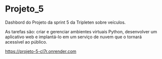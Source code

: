 # Projeto_5
Dashbord do Projeto da sprint 5 da Tripleten sobre veículos.

As tarefas são: criar e gerenciar ambientes virtuais Python, desenvolver um aplicativo web e implantá-lo em um serviço de nuvem que o tornará acessível ao público.

https://projeto-5-cl7r.onrender.com
